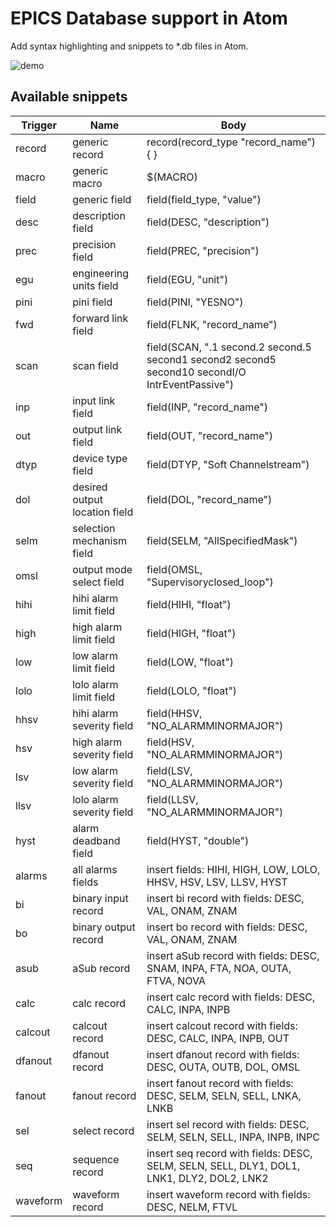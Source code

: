 EPICS Database support in Atom
======

Add syntax highlighting and snippets to *.db files in Atom.

![demo](https://j.gifs.com/kRlojN.gif)

Available snippets
---
| Trigger       | Name                          | Body                                                                                              |
| ------------- |---------------------------    | --------------------------------------------------------------------------------------------------|
| record        | generic record                | record(record_type "record_name") { }                                                             |
| macro         | generic macro                 | $(MACRO)                                                                                          |
| field         | generic field                 | field(field_type,  "value")                                                                       |
| desc          | description field             | field(DESC,  "description")                                                                       |
| prec          | precision field               | field(PREC,  "precision")                                                                         |
| egu           | engineering units field       | field(EGU,  "unit")                                                                               |
| pini          | pini field                    | field(PINI,  "YESNO")                                                                             |
| fwd           | forward link field            | field(FLNK,  "record_name")                                                                       |
| scan          | scan field                    | field(SCAN,  ".1 second.2 second.5 second1 second2 second5 second10 secondI/O IntrEventPassive")  |
| inp           | input link field              | field(INP,  "record_name")                                                                        |
| out           | output link field             | field(OUT,  "record_name")                                                                        |
| dtyp          | device type field             | field(DTYP,  "Soft Channelstream")                                                                |
| dol           | desired output location field | field(DOL,  "record_name")                                                                        |
| selm          | selection mechanism field     | field(SELM,  "AllSpecifiedMask")                                                                  |
| omsl          | output mode select field      | field(OMSL,  "Supervisoryclosed_loop")                                                            |
| hihi          | hihi alarm limit field        | field(HIHI,  "float")                                                                             |
| high          | high alarm limit field        | field(HIGH,  "float")                                                                             |
| low           | low alarm limit field         | field(LOW,  "float")                                                                              |
| lolo          | lolo alarm limit field        | field(LOLO,  "float")                                                                             |
| hhsv          | hihi alarm severity field     | field(HHSV,  "NO_ALARMMINORMAJOR")                                                                |
| hsv           | high alarm severity field     | field(HSV,  "NO_ALARMMINORMAJOR")                                                                 |
| lsv           | low alarm severity field      | field(LSV,  "NO_ALARMMINORMAJOR")                                                                 |
| llsv          | lolo alarm severity field     | field(LLSV,  "NO_ALARMMINORMAJOR")                                                                |
| hyst          | alarm deadband field          | field(HYST,  "double")                                                                            |
| alarms        | all alarms fields             | insert fields: HIHI, HIGH, LOW,  LOLO, HHSV, HSV,  LSV,  LLSV, HYST                               |
| bi            | binary input record           | insert bi record with fields: DESC, VAL, ONAM, ZNAM                                               |
| bo            | binary output record          | insert bo record with fields: DESC, VAL, ONAM, ZNAM                                               |
| asub          | aSub record                   | insert aSub record with fields: DESC, SNAM, INPA, FTA, NOA, OUTA, FTVA, NOVA                      |
| calc          | calc record                   | insert calc record with fields: DESC, CALC, INPA, INPB                                            |
| calcout       | calcout record                | insert calcout record with fields: DESC, CALC, INPA, INPB, OUT                                    |
| dfanout       | dfanout record                | insert dfanout record with fields: DESC, OUTA, OUTB, DOL, OMSL                                    |
| fanout        | fanout record                 | insert fanout record with fields: DESC, SELM, SELN, SELL, LNKA, LNKB                              |
| sel           | select record                 | insert sel record with fields: DESC, SELM, SELN,  SELL, INPA, INPB, INPC                          |
| seq           | sequence record               | insert seq record with fields: DESC, SELM, SELN, SELL, DLY1, DOL1, LNK1, DLY2, DOL2, LNK2         |
| waveform      | waveform record               | insert waveform record with fields: DESC, NELM, FTVL                                              |



